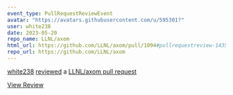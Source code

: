 ```yaml
---
event_type: PullRequestReviewEvent
avatar: "https://avatars.githubusercontent.com/u/595301?"
user: white238
date: 2023-05-20
repo_name: LLNL/axom
html_url: https://github.com/LLNL/axom/pull/1094#pullrequestreview-1435316455
repo_url: https://github.com/LLNL/axom
---
```


<a href='https://github.com/white238' target='_blank'>white238</a> <a href='https://github.com/LLNL/axom/pull/1094#pullrequestreview-1435316455' target='_blank'>reviewed</a> a <a href='https://github.com/LLNL/axom/pull/1094' target='_blank'>LLNL/axom pull request</a>

<small></small>

<a href='https://github.com/LLNL/axom/pull/1094#pullrequestreview-1435316455' target='_blank'>View Review</a>